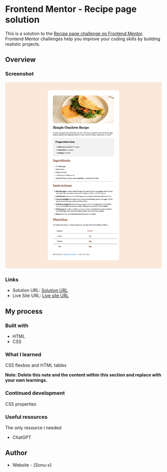 # Frontend Mentor - Recipe page solution

This is a solution to the [Recipe page challenge on Frontend Mentor](https://www.frontendmentor.io/challenges/recipe-page-KiTsR8QQKm). Frontend Mentor challenges help you improve your coding skills by building realistic projects. 



## Overview

### Screenshot

![](./assets/images/screenshot.png)


### Links

- Solution URL: [Solution URL](https://github.com/itsfingerlickinggood/1)
- Live Site URL: [Live site URL](https://itsfingerlickinggood.github.io/1/)

## My process

### Built with

- HTML
- CSS 
### What I learned

CSS flexbox and HTML tables

**Note: Delete this note and the content within this section and replace with your own learnings.**

### Continued development

CSS properties



### Useful resources
  The only resource i needed
- ChatGPT

## Author

- Website - [Sonu-x]

